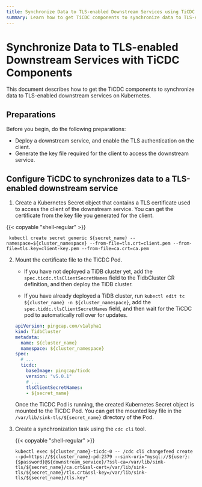 ```yaml
---
title: Synchronize Data to TLS-enabled Downstream Services using TiCDC Components
summary: Learn how to get TiCDC components to synchronize data to TLS-enabled downstream services.
---
```


# Synchronize Data to TLS-enabled Downstream Services with TiCDC Components

This document describes how to get the TiCDC components to synchronize data to TLS-enabled downstream services on Kubernetes.

## Preparations

Before you begin, do the following preparations:

- Deploy a downstream service, and enable the TLS authentication on the client.
- Generate the key file required for the client to access the downstream service.

## Configure TiCDC to synchronizes data to a TLS-enabled downstream service

1. Create a Kubernetes Secret object that contains a TLS certificate used to access the client of the downstream service. You can get the certificate from the key file you generated for the client.

  {{< copyable "shell-regular" >}}

   ```shell
    kubectl create secret generic ${secret_name} --namespace=${cluster_namespace} --from-file=tls.crt=client.pem --from-file=tls.key=client-key.pem --from-file=ca.crt=ca.pem
  ```

2. Mount the certificate file to the TiCDC Pod.

    * If you have not deployed a TiDB cluster yet, add the `spec.ticdc.tlsClientSecretNames` field to the TidbCluster CR definition, and then deploy the TiDB cluster.

    * If you have already deployed a TiDB cluster, run `kubectl edit tc ${cluster_name} -n ${cluster_namespace}`, add the `spec.tiddc.tlsClientSecretNames` field, and then wait for the TiCDC pod to automatically roll over for updates.

    ```yaml
    apiVersion: pingcap.com/v1alpha1
    kind: TidbCluster
    metadata:
      name: ${cluster_name}
      namespace: ${cluster_namespace}
    spec:
      # ...
      ticdc:
        baseImage: pingcap/ticdc
        version: "v5.0.1"
        # ...
        tlsClientSecretNames:
        - ${secret_name}
    ```

    Once the TiCDC Pod is running, the created Kubernetes Secret object is mounted to the TiCDC Pod. You can get the mounted key file in the `/var/lib/sink-tls/${secret_name}` directory of the Pod.

3. Create a synchronization task using the `cdc cli` tool.

    {{< copyable "shell-regular" >}}

    ```shell
    kubectl exec ${cluster_name}-ticdc-0 -- /cdc cli changefeed create --pd=https://${cluster_name}-pd:2379 --sink-uri="mysql://${user}:{$password}@${downstream_service}/?ssl-ca=/var/lib/sink-tls/${secret_name}/ca.crt&ssl-cert=/var/lib/sink-tls/${secret_name}/tls.crt&ssl-key=/var/lib/sink-tls/${secret_name}/tls.key"
    ```